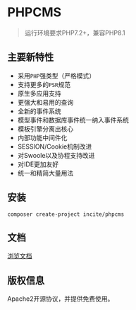 # PHPCMS

> 运行环境要求PHP7.2+，兼容PHP8.1

## 主要新特性

* 采用`PHP`强类型（严格模式）
* 支持更多的`PSR`规范
* 原生多应用支持
* 更强大和易用的查询
* 全新的事件系统
* 模型事件和数据库事件统一纳入事件系统
* 模板引擎分离出核心
* 内部功能中间件化
* SESSION/Cookie机制改进
* 对Swoole以及协程支持改进
* 对IDE更加友好
* 统一和精简大量用法

## 安装

```
composer create-project incite/phpcms
```

## 文档

[浏览文档](https://www.shincite.com/phpcms/docs)

## 版权信息

Apache2开源协议，并提供免费使用。